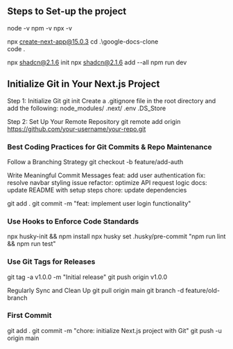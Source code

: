 ## Steps to Set-up the project
node -v
npm -v
npx -v

npx create-next-app@15.0.3
cd .\google-docs-clone\
code .

npx shadcn@2.1.6 init
npx shadcn@2.1.6 add --all
npm run dev

## Initialize Git in Your Next.js Project
Step 1: Initialize Git
git init
Create a .gitignore file in the root directory and add the following:
node_modules/
.next/
.env
.DS_Store

Step 2: Set Up Your Remote Repository
git remote add origin https://github.com/your-username/your-repo.git

### Best Coding Practices for Git Commits & Repo Maintenance
Follow a Branching Strategy
git checkout -b feature/add-auth

Write Meaningful Commit Messages
feat: add user authentication
fix: resolve navbar styling issue
refactor: optimize API request logic
docs: update README with setup steps
chore: update dependencies

git add .
git commit -m "feat: implement user login functionality"

### Use Hooks to Enforce Code Standards
npx husky-init && npm install
npx husky set .husky/pre-commit "npm run lint && npm run test"

### Use Git Tags for Releases
git tag -a v1.0.0 -m "Initial release"
git push origin v1.0.0

Regularly Sync and Clean Up
git pull origin main
git branch -d feature/old-branch

### First Commit
git add .
git commit -m "chore: initialize Next.js project with Git"
git push -u origin main


